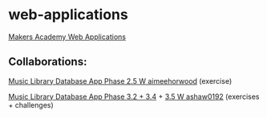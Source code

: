 # web-applications

[Makers Academy Web Applications](https://github.com/makersacademy/web-applications)


## Collaborations:

[Music Library Database App Phase 2.5 W aimeehorwood](https://github.com/aimeehorwood/music_library_database_app) (exercise)

[Music Library Database App Phase 3.2 + 3.4](https://github.com/ashaw0192/music_library_database_app_mawk4) + [3.5 W ashaw0192](https://github.com/ashaw0192/webapp_debugging-_mawk4) (exercises + challenges)

